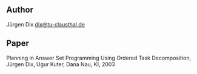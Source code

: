 ## Author
Jürgen Dix <dix@tu-clausthal.de>

## Paper
Planning in Answer Set Programming Using Ordered Task Decomposition, Jürgen Dix, Ugur Kuter, Dana Nau, KI, 2003
